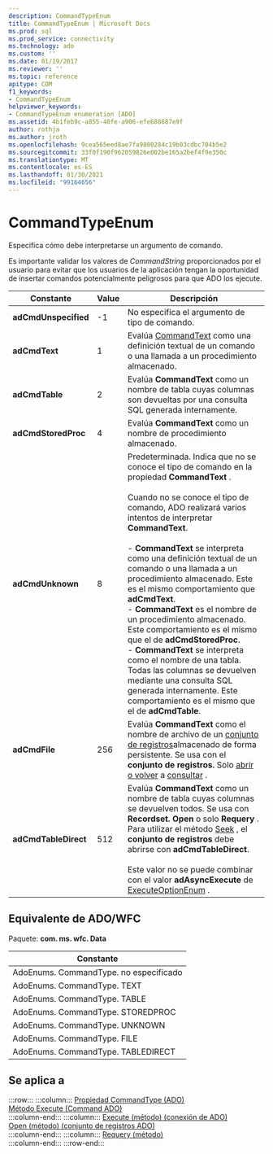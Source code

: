 ```yaml
---
description: CommandTypeEnum
title: CommandTypeEnum | Microsoft Docs
ms.prod: sql
ms.prod_service: connectivity
ms.technology: ado
ms.custom: ''
ms.date: 01/19/2017
ms.reviewer: ''
ms.topic: reference
apitype: COM
f1_keywords:
- CommandTypeEnum
helpviewer_keywords:
- CommandTypeEnum enumeration [ADO]
ms.assetid: 4b1feb9c-a855-40fe-a906-efe688687e9f
author: rothja
ms.author: jroth
ms.openlocfilehash: 9cea565eed8ae7fa9800284c19b03cdbc704b5e2
ms.sourcegitcommit: 33f0f190f962059826e002be165a2bef4f9e350c
ms.translationtype: MT
ms.contentlocale: es-ES
ms.lasthandoff: 01/30/2021
ms.locfileid: "99164656"
---
```

# <a name="commandtypeenum"></a>CommandTypeEnum
Especifica cómo debe interpretarse un argumento de comando.  
  
 Es importante validar los valores de *CommandString* proporcionados por el usuario para evitar que los usuarios de la aplicación tengan la oportunidad de insertar comandos potencialmente peligrosos para que ADO los ejecute.  
  
|Constante|Value|Descripción|  
|--------------|-----------|-----------------|  
|**adCmdUnspecified**|-1|No especifica el argumento de tipo de comando.|  
|**adCmdText**|1|Evalúa [CommandText](./commandtext-property-ado.md) como una definición textual de un comando o una llamada a un procedimiento almacenado.|  
|**adCmdTable**|2|Evalúa **CommandText** como un nombre de tabla cuyas columnas son devueltas por una consulta SQL generada internamente.|  
|**adCmdStoredProc**|4|Evalúa **CommandText** como un nombre de procedimiento almacenado.|  
|**adCmdUnknown**|8|Predeterminada. Indica que no se conoce el tipo de comando en la propiedad **CommandText** .<br /><br /> Cuando no se conoce el tipo de comando, ADO realizará varios intentos de interpretar **CommandText**.<br /><br /> -   **CommandText** se interpreta como una definición textual de un comando o una llamada a un procedimiento almacenado. Este es el mismo comportamiento que **adCmdText**.<br />-   **CommandText** es el nombre de un procedimiento almacenado. Este comportamiento es el mismo que el de **adCmdStoredProc**.<br />-   **CommandText** se interpreta como el nombre de una tabla. Todas las columnas se devuelven mediante una consulta SQL generada internamente. Este comportamiento es el mismo que el de **adCmdTable**.|  
|**adCmdFile**|256|Evalúa **CommandText** como el nombre de archivo de un [conjunto de registros](./recordset-object-ado.md)almacenado de forma persistente. Se usa con el **conjunto de registros.** Solo [abrir o volver](./open-method-ado-recordset.md) a [consultar](./requery-method.md) .|  
|**adCmdTableDirect**|512|Evalúa **CommandText** como un nombre de tabla cuyas columnas se devuelven todos. Se usa con **Recordset. Open** o solo **Requery** . Para utilizar el método [Seek](./seek-method.md) , el **conjunto de registros** debe abrirse con **adCmdTableDirect**.<br /><br /> Este valor no se puede combinar con el valor **adAsyncExecute** de [ExecuteOptionEnum](./executeoptionenum.md) .|  
  
## <a name="adowfc-equivalent"></a>Equivalente de ADO/WFC  
 Paquete: **com. ms. wfc. Data**  
  
|Constante|  
|--------------|  
|AdoEnums. CommandType. no especificado|  
|AdoEnums. CommandType. TEXT|  
|AdoEnums. CommandType. TABLE|  
|AdoEnums. CommandType. STOREDPROC|  
|AdoEnums. CommandType. UNKNOWN|  
|AdoEnums. CommandType. FILE|  
|AdoEnums. CommandType. TABLEDIRECT|  
  
## <a name="applies-to"></a>Se aplica a  

:::row:::
    :::column:::
        [Propiedad CommandType (ADO)](./commandtype-property-ado.md)  
        [Método Execute (Command ADO)](./execute-method-ado-command.md)  
    :::column-end:::
    :::column:::
        [Execute (método) (conexión de ADO)](./execute-method-ado-connection.md)  
        [Open (método) (conjunto de registros ADO)](./open-method-ado-recordset.md)  
    :::column-end:::
    :::column:::
        [Requery (método)](./requery-method.md)  
    :::column-end:::
:::row-end:::